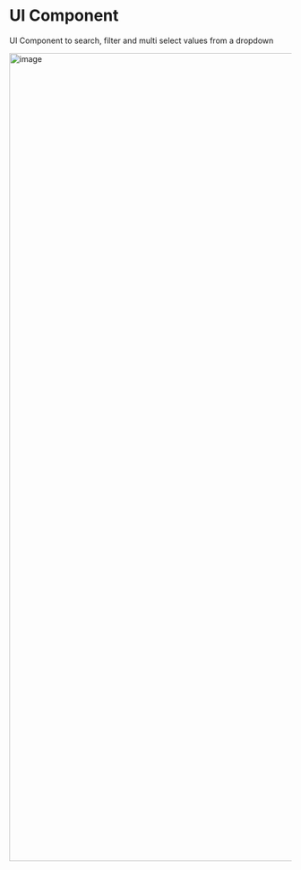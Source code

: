 # UI Component

UI Component to search, filter and multi select values from a dropdown

<img width="1440" alt="image" src="https://github.com/hemant-taneja/Select-Users/assets/47469678/42da048a-8ab0-4dd0-a53d-886dc6c03641">
